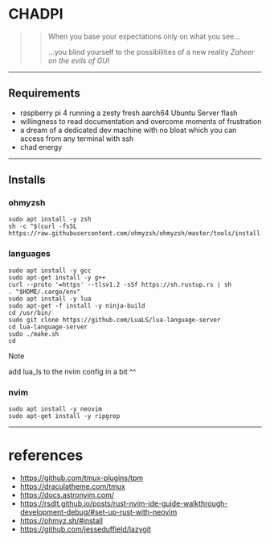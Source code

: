 # CHADPI

>> When you base your expectations only on what you see...
>> 
>> ...you blind yourself to the possibilities of a new reality
>>                            *Zaheer on the evils of GUI*

--- 

## Requirements

- raspberry pi 4 running a zesty fresh aarch64 Ubuntu Server flash
- willingness to read documentation and overcome moments of frustration
- a dream of a dedicated dev machine with no bloat which you can access from any terminal with ssh
- chad energy

---

## Installs

### ohmyzsh
```
sudo apt install -y zsh
sh -c "$(curl -fsSL https://raw.githubusercontent.com/ohmyzsh/ohmyzsh/master/tools/install.sh)" 
```

### languages
```
sudo apt install -y gcc
sudo apt-get install -y g++
curl --proto '=https' --tlsv1.2 -sSf https://sh.rustup.rs | sh 
. "$HOME/.cargo/env"
sudo apt install -y lua
sudo apt-get -f install -y ninja-build
cd /usr/bin/
sudo git clone https://github.com/LuaLS/lua-language-server
cd lua-language-server
sudo ./make.sh
cd
```

> [!NOTE]
> add lua_ls to the nvim config in a bit ^^

### nvim
```
sudo apt install -y neovim
sudo apt-get install -y ripgrep
```

---

# references
- https://github.com/tmux-plugins/tpm
- https://draculatheme.com/tmux
- https://docs.astronvim.com/
- https://rsdlt.github.io/posts/rust-nvim-ide-guide-walkthrough-development-debug/#set-up-rust-with-neovim
- https://ohmyz.sh/#install
- https://github.com/jesseduffield/lazygit 
